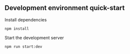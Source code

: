 ## Development environment quick-start

Install dependencies
```
npm install
```

Start the development server

```
npm run start:dev
```